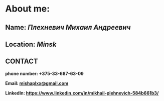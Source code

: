# About me:
## Name:  _Плехневич Михаил Андреевич_
## Location:   *Minsk*
## CONTACT
**phone number: +375-33-687-63-09**

**Email: mishaplxx@gmail.com**

**LinkedIn: https://www.linkedin.com/in/mikhail-plehnevich-584b661b3/**